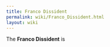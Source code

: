 ```yaml
---
title: Franco Dissident
permalink: wiki/Franco_Dissident.html
layout: wiki
---
```


The **Franco Dissident** is
